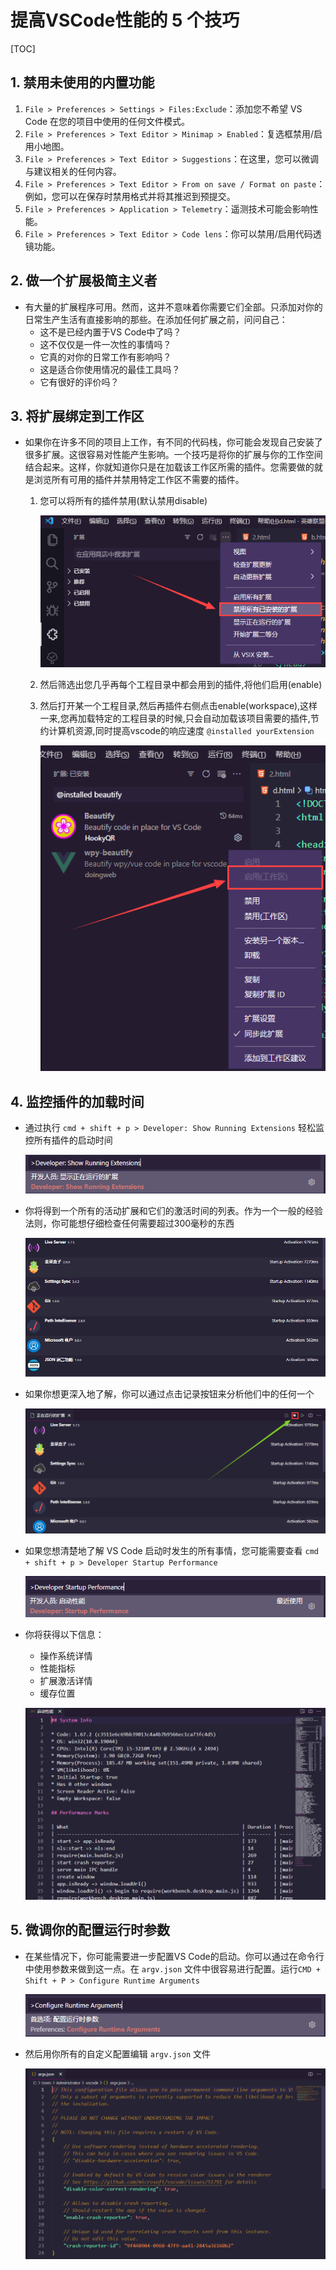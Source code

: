 # 提高VSCode性能的 5 个技巧

[TOC]

## 1. 禁用未使用的内置功能

1. `File > Preferences > Settings > Files:Exclude`：添加您不希望 VS Code 在您的项目中使用的任何文件模式。
2. `File > Preferences > Text Editor > Minimap > Enabled`：复选框禁用/启用小地图。
3. `File > Preferences > Text Editor > Suggestions`：在这里，您可以微调与建议相关的任何内容。
4. `File > Preferences > Text Editor > From on save / Format on paste`：例如，您可以在保存时禁用格式并将其推迟到预提交。
5. `File > Preferences > Application > Telemetry`：遥测技术可能会影响性能。
6. `File > Preferences > Text Editor > Code lens`：你可以禁用/启用代码透镜功能。

## 2. 做一个扩展极简主义者

- 有大量的扩展程序可用。然而，这并不意味着你需要它们全部。只添加对你的日常生产生活有直接影响的那些。在添加任何扩展之前，问问自己：
  - 这不是已经内置于VS Code中了吗？
  - 这不仅仅是一件一次性的事情吗？
  - 它真的对你的日常工作有影响吗？
  - 这是适合你使用情况的最佳工具吗？
  - 它有很好的评价吗？

## 3. 将扩展绑定到工作区

- 如果你在许多不同的项目上工作，有不同的代码栈，你可能会发现自己安装了很多扩展。这很容易对性能产生影响。一个技巧是将你的扩展与你的工作空间结合起来。这样，你就知道你只是在加载该工作区所需的插件。您需要做的就是浏览所有可用的插件并禁用特定工作区不需要的插件。

  1. 您可以将所有的插件禁用(默认禁用disable)

     ![](images/127.png)

  2. 然后筛选出您几乎再每个工程目录中都会用到的插件,将他们启用(enable)

  3. 然后打开某一个工程目录,然后再插件右侧点击enable(workspace),这样一来,您再加载特定的工程目录的时候,只会自动加载该项目需要的插件,节约计算机资源,同时提高vscode的响应速度
     `@installed yourExtension`

     ![](images/128.png)

## 4. 监控插件的加载时间

- 通过执行 `cmd + shift + p > Developer: Show Running Extensions` 轻松监控所有插件的启动时间

  ![](images/129.png)

- 你将得到一个所有的活动扩展和它们的激活时间的列表。作为一个一般的经验法则，你可能想仔细检查任何需要超过300毫秒的东西

  ![](images/130.png)

- 如果你想更深入地了解，你可以通过点击记录按钮来分析他们中的任何一个

  ![](images/131.png)

- 如果您想清楚地了解 VS Code 启动时发生的所有事情，您可能需要查看 `cmd + shift + p > Developer Startup Performance`

  ![](images/132.png)

- 你将获得以下信息：

  - 操作系统详情
  - 性能指标
  - 扩展激活详情
  - 缓存位置

  ![](images/133.png)

## 5. 微调你的配置运行时参数

- 在某些情况下，你可能需要进一步配置VS Code的启动。你可以通过在命令行中使用参数来做到这一点。在 `argv.json` 文件中很容易进行配置。运行`CMD + Shift + P > Configure Runtime Arguments`

  ![](images/134.png)

- 然后用你所有的自定义配置编辑 `argv.json` 文件

  ![](images/135.png)